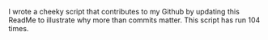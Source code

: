 I wrote a cheeky script that contributes to my Github by updating this ReadMe to illustrate why more than commits matter. This script has run 104 times.
